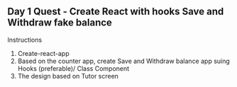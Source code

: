 ## Day 1 Quest - Create React with hooks Save and Withdraw fake balance

Instructions
1. Create-react-app
2. Based on the counter app, create Save and Withdraw balance app suing Hooks (preferable)/ Class Component
3. The design based on Tutor screen
